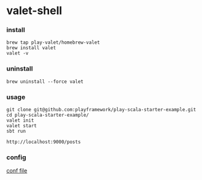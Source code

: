 # valet-shell

### install
```
brew tap play-valet/homebrew-valet
brew install valet
valet -v
```

### uninstall
```
brew uninstall --force valet
```

### usage
```
git clone git@github.com:playframework/play-scala-starter-example.git
cd play-scala-starter-example/
valet init
valet start
sbt run

http://localhost:9000/posts
```

### config
[conf file](https://github.com/play-valet/valet-default-conf)

